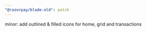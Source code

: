 ```yaml
---
"@razorpay/blade-old": patch
---
```


minor: add outlined & filled icons for home, grid and transactions
